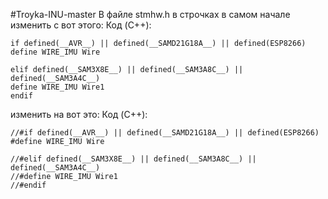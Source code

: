 #Troyka-INU-master
В файле stmhw.h в строчках в самом начале изменить с вот этого:
Код (C++):
```
if defined(__AVR__) || defined(__SAMD21G18A__) || defined(ESP8266)
define WIRE_IMU Wire

elif defined(__SAM3X8E__) || defined(__SAM3A8C__) || defined(__SAM3A4C__)
define WIRE_IMU Wire1
endif
```
изменить на вот это:
Код (C++):
```
//#if defined(__AVR__) || defined(__SAMD21G18A__) || defined(ESP8266)
#define WIRE_IMU Wire

//#elif defined(__SAM3X8E__) || defined(__SAM3A8C__) || defined(__SAM3A4C__)
//#define WIRE_IMU Wire1
//#endif
```
